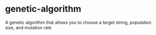 # genetic-algorithm
A genetic algorithm that allows you to choose a target string, population size, and mutation rate
